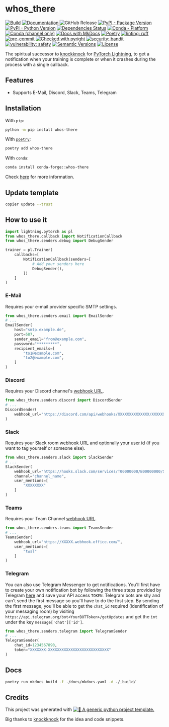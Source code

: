 # whos_there

<!--- BADGES: START --->
[![Build](https://github.com/twsl/whos-there/actions/workflows/build.yaml/badge.svg)](https://github.com/twsl/whos-there/actions/workflows/build.yaml)
[![Documentation](https://github.com/twsl/whos-there/actions/workflows/docs.yaml/badge.svg)](https://github.com/twsl/whos-there/actions/workflows/docs.yaml)
![GitHub Release](https://img.shields.io/github/v/release/twsl/whos-there?include_prereleases)
[![PyPI - Package Version](https://img.shields.io/pypi/v/whos-there?logo=pypi&style=flat&color=orange)](https://pypi.org/project/whos-there/)
[![PyPI - Python Version](https://img.shields.io/pypi/pyversions/whos-there?logo=pypi&style=flat&color=blue)](https://pypi.org/project/whos-there/)
[![Dependencies Status](https://img.shields.io/badge/dependencies-up%20to%20date-brightgreen.svg)](https://github.com/twsl/whos-there/pulls?utf8=%E2%9C%93&q=is:pr%20author:app/dependabot)
[![Conda - Platform](https://img.shields.io/conda/pn/conda-forge/whos-there?logo=anaconda&style=flat)](https://anaconda.org/conda-forge/whos-there)
[![Conda (channel only)](https://img.shields.io/conda/vn/conda-forge/whos-there?logo=anaconda&style=flat&color=orange)](https://anaconda.org/conda-forge/whos-there)
[![Docs with MkDocs](https://img.shields.io/badge/MkDocs-docs?style=flat&logo=materialformkdocs&logoColor=white&color=%23526CFE)](https://squidfunk.github.io/mkdocs-material/)
[![Poetry](https://img.shields.io/endpoint?url=https://python-poetry.org/badge/v0.json)](https://python-poetry.org/)
[![linting: ruff](https://img.shields.io/endpoint?url=https://raw.githubusercontent.com/astral-sh/ruff/main/assets/badge/v2.json)](https://github.com/astral-sh/ruff)
[![pre-commit](https://img.shields.io/badge/pre--commit-enabled-brightgreen?logo=pre-commit)](.pre-commit-config.yaml)
[![Checked with pyright](https://microsoft.github.io/pyright/img/pyright_badge.svg)](https://microsoft.github.io/pyright/)
[![security: bandit](https://img.shields.io/badge/security-bandit-yellow.svg)](https://github.com/PyCQA/bandit)
[![vulnerability: safety](https://img.shields.io/badge/vulnerability-safety-yellow.svg)](https://github.com/pyupio/safety)
[![Semantic Versions](https://img.shields.io/badge/%20%20%F0%9F%93%A6%F0%9F%9A%80-semantic--versions-e10079.svg)](https://github.com/twsl/whos-there/releases)
[![License](https://img.shields.io/badge/license-MIT-blue)](LICENSE)
<!--- BADGES: END --->

The spiritual successor to [knockknock](https://github.com/huggingface/knockknock) for [PyTorch Lightning](https://github.com/PyTorchLightning/pytorch-lightning), to get a notification when your training is complete or when it crashes during the process with a single callback.


## Features

- Supports E-Mail, Discord, Slack, Teams, Telegram


## Installation

With `pip`:
```bash
python -m pip install whos-there
```

With [`poetry`](https://python-poetry.org/):
```bash
poetry add whos-there
```

With `conda`:

```bash
conda install conda-forge::whos-there
```
Check [here](https://github.com/conda-forge/whos-there-feedstock) for more information.


## Update template

```bash
copier update --trust
```


## How to use it

```python
import lightning.pytorch as pl
from whos_there.callback import NotificationCallback
from whos_there.senders.debug import DebugSender

trainer = pl.Trainer(
    callbacks=[
        NotificationCallback(senders=[
            # Add your senders here
            DebugSender(),
        ])
    ]
)
```

### E-Mail
Requires your e-mail provider specific SMTP settings.

```python
from whos_there.senders.email import EmailSender
# ...
EmailSender(
    host="smtp.example.de",
    port=587,
    sender_email="from@example.com",
    password="*********",
    recipient_emails=[
        "to1@example.com",
        "to2@example.com",
    ]
)
```

### Discord
Requires your Discord channel's [webhook URL](https://support.discordapp.com/hc/en-us/articles/228383668-Intro-to-Webhooks).

```python
from whos_there.senders.discord import DiscordSender
# ...
DiscordSender(
    webhook_url="https://discord.com/api/webhooks/XXXXXXXXXXXXXX/XXXXXXXXXXXXXXXXXXXXXXXXXXXXXX"
)
```

### Slack
Requires your Slack room [webhook URL](https://api.slack.com/incoming-webhooks#create_a_webhook) and optionally your [user id](https://api.slack.com/methods/users.identity) (if you want to tag yourself or someone else).

```python
from whos_there.senders.slack import SlackSender
# ...
SlackSender(
    webhook_url="https://hooks.slack.com/services/T00000000/B00000000/XXXXXXXXXXXXXXXXXXXXXXXX",   # gitleaks:allow
    channel="channel_name",
    user_mentions=[
        "XXXXXXXX"
    ]
)
```

### Teams
Requires your Team Channel [webhook URL](https://docs.microsoft.com/en-us/microsoftteams/platform/concepts/connectors/connectors-using).

```python
from whos_there.senders.teams import TeamsSender
# ...
TeamsSender(
    webhook_url="https://XXXXX.webhook.office.com/",
    user_mentions=[
        "twsl"
    ]
)
```

### Telegram
You can also use Telegram Messenger to get notifications. You'll first have to create your own notification bot by following the three steps provided by Telegram [here](https://core.telegram.org/bots#6-botfather) and save your API access `TOKEN`.
Telegram bots are shy and can't send the first message so you'll have to do the first step. By sending the first message, you'll be able to get the `chat_id` required (identification of your messaging room) by visiting `https://api.telegram.org/bot<YourBOTToken>/getUpdates` and get the `int` under the key `message['chat']['id']`.

```python
from whos_there.senders.telegram import TelegramSender
# ...
TelegramSender(
    chat_id=1234567890,
    token="XXXXXXX:XXXXXXXXXXXXXXXXXXXXXXXXXXX"
)
```


## Docs

```bash
poetry run mkdocs build -f ./docs/mkdocs.yaml -d ./_build/
```


## Credits

This project was generated with [![🚀 A generic python project template.](https://img.shields.io/badge/python--project--template-%F0%9F%9A%80-brightgreen)](https://github.com/twsl/python-project-template)

Big thanks to [knockknock](https://github.com/huggingface/knockknock) for the idea and code snippets.
